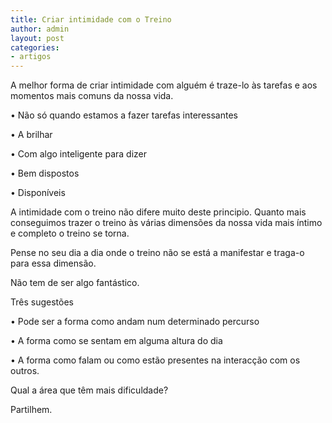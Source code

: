 ```yaml
---
title: Criar intimidade com o Treino
author: admin
layout: post
categories:
- artigos
---
```

A melhor forma de criar intimidade com alguém é traze-lo às tarefas e aos momentos mais comuns da nossa vida.

• Não só quando estamos a fazer tarefas interessantes

• A brilhar

• Com algo inteligente para dizer

• Bem dispostos

• Disponíveis 

A intimidade com o treino não difere muito deste principio. Quanto mais conseguimos trazer o treino às várias dimensões da nossa vida mais íntimo e completo o treino se torna.

Pense no seu dia a dia onde o treino não se está a manifestar e traga-o para essa dimensão.

Não tem de ser algo fantástico.

Três sugestões 

• Pode ser a forma como andam num determinado percurso

• A forma como se sentam em alguma altura do dia

• A forma como falam ou como estão presentes na interacção com os outros.

Qual a área que têm mais dificuldade?

Partilhem.
